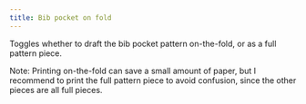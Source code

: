 ```yaml
---
title: Bib pocket on fold
---
```


Toggles whether to draft the bib pocket pattern on-the-fold, or as a full pattern piece.

Note: Printing on-the-fold can save a small amount of paper, but I recommend to print the full pattern piece to avoid confusion, since the other pieces are all full pieces.
